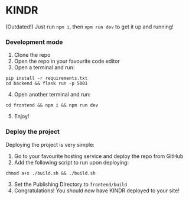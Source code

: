 # KINDR

(Outdated!) Just run `npm i`, then `npm run dev` to get it up and running!

### Development mode
1) Clone the repo
2) Open the repo in your favourite code editor
3) Open a terminal and run:
```
pip install -r requirements.txt
cd backend && flask run -p 5001
```
4) Open another terminal and run:
```
cd frontend && npm i && npm run dev
```
5) Enjoy!

### Deploy the project
Deploying the project is very simple:
1) Go to your favourite hosting service and deploy the repo from GitHub
2) Add the following script to run upon deploying:
```
chmod a+x ./build.sh && ./build.sh
```
3) Set the Publishing Directory to `frontend/build`
4) Congratulations! You should now have KINDR deployed to your site!
